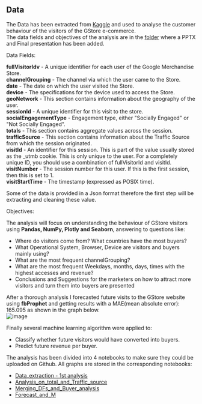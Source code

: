 

## Data

The Data has been extracted from [Kaggle](https://www.kaggle.com/c/ga-customer-revenue-prediction/data) and used to analyse the customer behaviour of the visitors of the GStore e-commerce.  
The data fields and objectives of the analysis are in the [folder](https://github.com/davidellavalle/Google-anayltics-customer-behaviour-and-forecast/tree/main/Presentation) where a PPTX and Final presentation has been added.

Data Fields:  

**fullVisitorIdv** - A unique identifier for each user of the Google Merchandise Store.  
**channelGrouping** - The channel via which the user came to the Store.  
**date** - The date on which the user visited the Store.  
**device** - The specifications for the device used to access the Store.  
**geoNetwork** - This section contains information about the geography of the user.  
**sessionId** - A unique identifier for this visit to the store.  
**socialEngagementType** - Engagement type, either "Socially Engaged" or "Not Socially Engaged".  
**totals** - This section contains aggregate values across the session.  
**trafficSource** - This section contains information about the Traffic Source from which the session originated.  
**visitId** - An identifier for this session. This is part of the value usually stored as the _utmb cookie. This is only unique to the user. For a completely unique ID, you should use a combination of fullVisitorId and visitId.  
**visitNumber** - The session number for this user. If this is the first session, then this is set to 1.  
**visitStartTime** - The timestamp (expressed as POSIX time).  

Some of the data is provided in a Json format therefore the first step will be extracting and cleaning these value. 

Objectives:  

The analysis will focus on understanding the behaviour of GStore visitors using **Pandas, NumPy, Plotly and Seaborn**, answering to questions like:

- Where do visitors come from? What countries have the most buyers?
- What Operational System, Browser, Device are visitors and buyers mainly using?
- What are the most frequent channelGrouping?
- What are the most frequent Weekdays, months, days, times with the highest accesses and revenue?
- Conclusions and Suggestions for the marketers on how to attract more visitors and turn them into buyers are presented  

After a thorough analysis I forecasted future visits to the GStore website using **fbProphet** and getting results with a MAE(mean absolute error): 165.095 as shown in the graph below.  
![image](https://user-images.githubusercontent.com/73824871/115701846-83514600-a368-11eb-8f78-408439e70fe4.png)

Finally several machine learning algorithm were applied to:  
- Classify whether future visitors would have converted into buyers.
- Predict future revenue per buyer.

The analysis has been divided into 4 notebooks to make sure they could be uploaded on Github.
All graphs are stored in the corresponding notebooks:
- [Data_extraction - 1st analysis](https://github.com/davidellavalle/Google-anayltics-customer-behaviour-and-forecast/blob/main/Data_extraction%2C_analysis_on_Geo_Network_and_devices.ipynb)
- [Analysis_on_total_and_Traffic_source](https://github.com/davidellavalle/Google-anayltics-customer-behaviour-and-forecast/blob/main/Analysis_on_total_and_Traffic_source.ipynb)
- [Merging_DFs_and_Buyer_analysis](https://github.com/davidellavalle/Google-anayltics-customer-behaviour-and-forecast/blob/main/Merging_DFs_and_Buyer_analysis.ipynb)
- [Forecast_and_M](https://github.com/davidellavalle/Google-anayltics-customer-behaviour-and-forecast/blob/main/Forecast_and_ML.ipynb)
